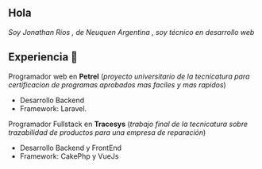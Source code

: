 ## Hola

_Soy Jonathan Rios , de Neuquen Argentina , soy técnico en desarrollo web_

## Experiencia 📄

Programador web en **Petrel** (*proyecto universitario de la tecnicatura para certificacion de programas aprobados mas faciles y mas rapidos*)
* Desarrollo Backend
* Framework: Laravel.

Programador Fullstack en **Tracesys** (*trabajo final de la tecnicatura sobre trazabilidad de productos para una empresa de reparación*)
* Desarrollo Backend y FrontEnd
* Framework: CakePhp y VueJs
